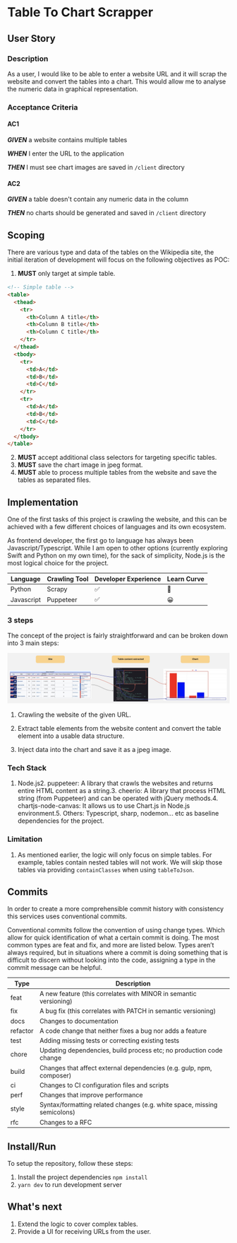 # Table To Chart Scrapper

## User Story

### Description

As a user, I would like to be able to enter a website URL and it will scrap the website and convert the tables into a chart. This would allow me to analyse the numeric data in graphical representation.

### Acceptance Criteria

#### AC1

**_GIVEN_** a website contains multiple tables

**_WHEN_** I enter the URL to the application

**_THEN_** I must see chart images are saved in `/client` directory

#### AC2

**_GIVEN_** a table doesn't contain any numeric data in the column

**_THEN_** no charts should be generated and saved in `/client` directory

## Scoping

There are various type and data of the tables on the Wikipedia site, the initial iteration of development will focus on the following objectives as POC:

1. **MUST** only target at simple table.

```html
<!-- Simple table -->
<table>
  <thead>
    <tr>
      <th>Column A title</th>
      <th>Column B title</th>
      <th>Column C title</th>
    </tr>
  </thead>
  <tbody>
    <tr>
      <td>A</td>
      <td>B</td>
      <td>C</td>
    </tr>
    <tr>
      <td>A</td>
      <td>B</td>
      <td>C</td>
    </tr>
  </tbody>
</table>
```

2. **MUST** accept additional class selectors for targeting specific tables.
3. **MUST** save the chart image in jpeg format.
4. **MUST** able to process multiple tables from the website and save the tables as separated files.

## Implementation

One of the first tasks of this project is crawling the website, and this can be achieved with a few different choices of languages and its own ecosystem.

As frontend developer, the first go to language has always been Javascript/Typescript. While I am open to other options (currently exploring Swift and Python on my own time), for the sack of simplicity, Node.js is the most logical choice for the project.

| Language   | Crawling Tool | Developer Experience | Learn Curve |
| ---------- | ------------- | -------------------- | ----------- |
| Python     | Scrapy        | ✅                   | 🧐          |
| Javascript | Puppeteer     | ✅                   | 😀          |

### 3 steps

The concept of the project is fairly straightforward and can be broken down into 3 main steps:

![3_steps](./docs/assets/3_steps.jpg '3_steps')

1. Crawling the website of the given URL.

2. Extract table elements from the website content and convert the table element into a usable data structure.

3. Inject data into the chart and save it as a jpeg image.

### Tech Stack

1. Node.js2. puppeteer: A library that crawls the websites and returns entire HTML content as a string.3. cheerio: A library that process HTML string (from Puppeteer) and can be operated with jQuery methods.4. chartjs-node-canvas: It allows us to use Chart.js in Node.js environment.5. Others: Typescript, sharp, nodemon... etc as baseline dependencies for the project.

### Limitation

1. As mentioned earlier, the logic will only focus on simple tables. For example, tables contain nested tables will not work. We will skip those tables via providing `containClasses` when using `tableToJson`.

## Commits

In order to create a more comprehensible commit history with consistency this services uses conventional commits.

Conventional commits follow the convention of using change types. Which allow for quick identification of what a certain commit is doing. The most common types are feat and fix, and more are listed below. Types aren’t always required, but in situations where a commit is doing something that is difficult to discern without looking into the code, assigning a type in the commit message can be helpful.

| **Type** | **Description**                                                          |
| -------- | ------------------------------------------------------------------------ |
| feat     | A new feature (this correlates with MINOR in semantic versioning)        |
| fix      | A bug fix (this correlates with PATCH in semantic versioning)            |
| docs     | Changes to documentation                                                 |
| refactor | A code change that neither fixes a bug nor adds a feature                |
| test     | Adding missing tests or correcting existing tests                        |
| chore    | Updating dependencies, build process etc; no production code change      |
| build    | Changes that affect external dependencies (e.g. gulp, npm, composer)     |
| ci       | Changes to CI configuration files and scripts                            |
| perf     | Changes that improve performance                                         |
| style    | Syntax/formatting related changes (e.g. white space, missing semicolons) |
| rfc      | Changes to a RFC                                                         |

## Install/Run

To setup the repository, follow these steps:

1. Install the project dependencies `npm install`
2. `yarn dev` to run development server

## What's next

1. Extend the logic to cover complex tables.
2. Provide a UI for receiving URLs from the user.
